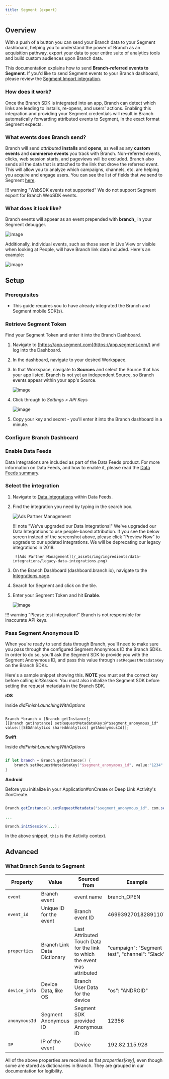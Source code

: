 ```yaml
---
title: Segment (export)
---
```

## Overview

With a push of a button you can send your Branch data to your Segment dashboard, helping you to understand the power of Branch as an acquisition pathway, export your data to your entire suite of analytics tools and build custom audiences upon Branch data.

This documentation explains how to send **Branch-referred events to Segment**. If you'd like to send Segment events to your Branch dashboard, please review the [Segment Import integration](/integrations/segment-import/).

### How does it work?

Once the Branch SDK is integrated into an app, Branch can detect which links are leading to installs, re-opens, and users' actions. Enabling this integration and providing your Segment credentials will result in Branch automatically forwarding attributed events to Segment, in the exact format Segment expects.

### What events does Branch send?

Branch will send *attributed* **installs** and **opens**, as well as any **custom events** and **commerce events** you track with Branch. Non-referred events, clicks, web session starts, and pageviews will be excluded. Branch also sends all the data that is attached to the link that drove the referred event. This will allow you to analyze which campaigns, channels, etc. are helping you acquire and engage users. You can see the list of fields that we send to Segment [here](#what-branch-sends-to-segment).

!!! warning "WebSDK events not supported"
    We do not support Segment export for Branch WebSDK events.

### What does it look like?

Branch events will appear as an event prepended with <notranslate>**branch_**</notranslate> in your Segment debugger.

![image](/_assets/img/pages/integrations/segment/segment-debugger_1.png)

Additionally, individual events, such as those seen in Live View or visible when looking at People, will have Branch link data included. Here's an example:

![image](/_assets/img/pages/integrations/segment/segment-debugger_2.png)

## Setup

### Prerequisites
- This guide requires you to have already integrated the Branch and Segment mobile SDK(s).

### Retrieve Segment Token

Find your Segment Token and enter it into the Branch Dashboard.

1. Navigate to [https://app.segment.com](https://app.segment.com/) and log into the Dashboard.
1. In the dashboard, navigate to your desired Workspace.
1. In that Workspace, navigate to <notranslate>**Sources**</notranslate> and select the Source that has your app listed. Branch is not yet an independent Source, so Branch events appear within your app's Source.

    ![image](/_assets/img/pages/integrations/segment/segment-sources.png)

1. Click through to _Settings > API Keys_

    ![image](/_assets/img/pages/integrations/segment/segment-keys.png)

1. Copy your key and secret - you'll enter it into the Branch dashboard in a minute.


### Configure Branch Dashboard

### Enable Data Feeds

Data Integrations are included as part of the Data Feeds product. For more information on Data Feeds, and how to enable it, please read the [Data Feeds summary](/exports/data-feeds/).

### Select the integration

1. Navigate to [Data Integrations](https://dashboard.branch.io/data-import-export/data-feeds/integrations) within Data Feeds.
1. Find the integration you need by typing in the search box.

    ![Ads Partner Management](/_assets/img/ingredients/data-integrations/search-for-integration.png)

    !!! note "We've upgraded our Data Integrations!"
 		    We've upgraded our Data Integrations to use people-based attribution. If you see the below screen instead of the screenshot above, please click <notranslate>"Preview Now"</notranslate> to upgrade to our updated integrations. We will be deprecating our legacy integrations in 2018.

        ![Ads Partner Management](/_assets/img/ingredients/data-integrations/legacy-data-integrations.png)

1. On the Branch Dashboard (dashboard.branch.io), navigate to the [Integrations page](https://dashboard.branch.io/integrations).
1. Search for Segment and click on the tile.
1. Enter your Segment Token and hit <notranslate>**Enable**</notranslate>.

    ![image](/_assets/img/pages/integrations/segment/enable-segment.png)

!!! warning "Please test integration!"
    Branch is not responsible for inaccurate API keys.

### Pass Segment Anonymous ID

When you're ready to send data through Branch, you'll need to make sure you pass through the configured Segment Anonymous ID the Branch SDKs. In order to do so, you'll ask the Segment SDK to provide you with the Segment Anonymous ID, and pass this value through `setRequestMetadataKey` on the Branch SDKs.

Here's a sample snippet showing this. **NOTE** you must set the correct key before calling <notranslate>*initSession*</notranslate>. You must also initialize the Segment SDK before setting the request metadata in the Branch SDK.

**iOS**

Inside <notranslate>*didFinishLaunchingWithOptions*</notranslate>

```objc

Branch *branch = [Branch getInstance];
[[Branch getInstance] setRequestMetadataKey:@"$segment_anonymous_id" value:[[SEGAnalytics sharedAnalytics] getAnonymousId]];
```

**Swift**

Inside <notranslate>*didFinishLaunchingWithOptions*</notranslate>

```swift

if let branch = Branch.getInstance() {
    branch.setRequestMetadataKey("$segment_anonymous_id", value:"1234" as NSObject!);
}
```

**Android**

Before you initialize in your Application#onCreate or Deep Link Activity's #onCreate.

```java

Branch.getInstance().setRequestMetadata("$segment_anonymous_id", com.segment.analytics.Analytics.with(this).getAnalyticsContext().traits().anonymousId());

...

Branch.initSession(...);
```

In the above snippet, `this` is the Activity context.


## Advanced

### What Branch Sends to Segment

| Property | Value | Sourced from | Example
| --- | --- | --- | ---
| `event` | Branch event | event name | branch_OPEN
| `event_id` | Unique ID for the event | Branch event ID | 469939270182891107
| `properties` | Branch Link Data Dictionary | Last Attributed Touch Data for the link to which the event was attributed | "campaign": "Segment test", "channel": "Slack"
| `device_info` | Device Data, like OS | Branch User Data for the device | "os": "ANDROID"
| `anonymousId` | Segment Anonymous ID | Segment SDK provided Anonymous ID | 12356
| `IP` | IP of the event | Device | 192.82.115.928

All of the above properties are received as flat <notranslate>_properties[key]_</no>, even though some are stored as dictionaries in Branch. They are grouped in our documentation for legibility.
